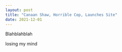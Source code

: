 ```yaml
---
layout: post
title: "Canaan Shaw, Horrible Cop, Launches Site"
date: 2021-12-01
---
```

Blahblahblah 

losing my mind
